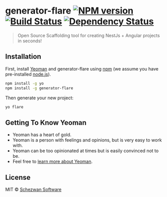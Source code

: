 # generator-flare [![NPM version][npm-image]][npm-url] [![Build Status][travis-image]][travis-url] [![Dependency Status][daviddm-image]][daviddm-url]
> Open Source Scaffolding tool for creating NestJs + Angular projects in seconds! 

## Installation

First, install [Yeoman](http://yeoman.io) and generator-flare using [npm](https://www.npmjs.com/) (we assume you have pre-installed [node.js](https://nodejs.org/)).

```bash
npm install -g yo
npm install -g generator-flare
```

Then generate your new project:

```bash
yo flare
```

## Getting To Know Yeoman

 * Yeoman has a heart of gold.
 * Yeoman is a person with feelings and opinions, but is very easy to work with.
 * Yeoman can be too opinionated at times but is easily convinced not to be.
 * Feel free to [learn more about Yeoman](http://yeoman.io/).

## License

MIT © [Schezwan Software]()


[npm-image]: https://badge.fury.io/js/generator-flare.svg
[npm-url]: https://npmjs.org/package/generator-flare
[travis-image]: https://travis-ci.com/schezwansoftware/generator-flare.svg?branch=master
[travis-url]: https://travis-ci.com/schezwansoftware/generator-flare
[daviddm-image]: https://david-dm.org/schezwansoftware/generator-flare.svg?theme=shields.io
[daviddm-url]: https://david-dm.org/schezwansoftware/generator-flare

